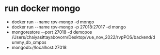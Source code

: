 # run docker mongo

- docker run --name rpv-mongo -d mongo
- docker run --name rpv-mongo -p 27018:27017 -d mongo
- mongorestore --port 27018 -d demopos /Users/chaiyasittayabovorn/Desktop/vue_nov_2022/rvpPOS/backend/dummy_db_cmpos
- mongodb://localhost:27018